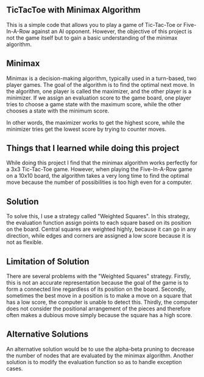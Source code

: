 ## TicTacToe with Minimax Algorithm
This is a simple code that allows you to play a game of Tic-Tac-Toe or Five-In-A-Row against an AI opponent. However, the objective of this project is not the game itself but to gain a basic understanding of the minimax algorithm.

## Minimax
Minimax is a decision-making algorithm, typically used in a turn-based, two player games. The goal of the algorithm is to find the optimal next move. In the algorithm, one player is called the maximizer, and the other player is a minimizer. If we assign an evaluation score to the game board, one player tries to choose a game state with the maximum score, while the other chooses a state with the minimum score.

In other words, the maximizer works to get the highest score, while the minimizer tries get the lowest score by trying to counter moves.

## Things that I learned while doing this project
While doing this project I find that the minimax algorithm works perfectly for a 3x3 Tic-Tac-Toe game. However, when playing the Five-In-A-Row game on a 10x10 board, the algorithm takes a very long time to find the optimal move because the number of possibilities is too high even for a computer.

## Solution
To solve this, I use a strategy called "Weighted Squares". In this strategy, the evaluation function assign points to each square based on its position on the board. Central squares are weighted highly, because it can go in any direction, while edges and corners are assigned a low score because it is not as flexible.

## Limitation of Solution
There are several problems with the "Weighted Squares" strategy. Firstly, this is not an accurate representation because the goal of the game is to form a connected line regardless of its position on the board. Secondly, sometimes the best move in a position is to make a move on a square that has a low score, the computer is unable to detect this. Thirdly, the computer does not consider the positional arrangement of the pieces and therefore often makes a dubious move simply because the square has a high score.

## Alternative Solutions
An alternative solution would be to use the alpha-beta pruning to decrease the number of nodes that are evaluated by the minimax algorithm. Another solution is to modify the evaluation function so as to handle exception cases.
